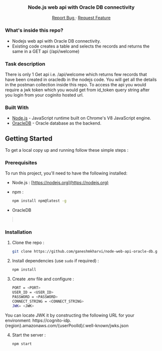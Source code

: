 <p align="center">
  <h3 align="center">Node.js web api with Oracle DB connectivity</h3>
  <p align="center">
    <a href="https://github.com/ganeshmkharvi/node-web-api-oracle-db/issues">Report Bug </a>
    ·
    <a href="https://github.com/ganeshmkharvi/node-web-api-oracle-db/issues">Request Feature</a>
  </p>
</p>

<!-- ABOUT THE PROJECT -->

### What's inside this repo?

- Nodejs web api with Oracle DB connectivity.
- Existing code creates a table and selects the records and returns the same in a GET api (/api/welcome)

### Task description

There is only 1 Get api i.e. /api/welcome which returns few records that have been created in oracledb in the nodejs code. You will get all the details in the postman collection inside this repo. To access the api you would require a jwk token which you would get from id_token query string after you login from your coginito hosted url.


### Built With

- [Node.js]() - JavaScript runtime built on Chrome's V8 JavaScript engine.
- [OracleDB]() - Oracle database as the backend.

<!-- GETTING STARTED -->

## Getting Started

To get a local copy up and running follow these simple steps :

### Prerequisites

To run this project, you'll need to have the following installed:

- Node.js : [https://nodejs.org](https://nodejs.org)

- npm :
  ```sh
  npm install npm@latest -g
  ```
- OracleDB
> <br>

### Installation

1. Clone the repo :
   ```sh
   git clone https://github.com/ganeshmkharvi/node-web-api-oracle-db.git
   ```
2. Install dependencies (use `sudo` if required) :

   ```sh
   npm install
   ```
3. Create .env file and configure :

    ```sh
    PORT = <PORT>
    USER_ID = <USER_ID>
    PASSWORD = <PASSWORD>
    CONNECT_STRING = <CONNECT_STRING>
    JWK= <JWK>
    ```
  You can locate JWK it by constructing the following URL for your environment:
  https://cognito-idp.{region}.amazonaws.com/{userPoolId}/.well-known/jwks.json
  
4. Start the server :

    ```sh
    npm start
    ```
